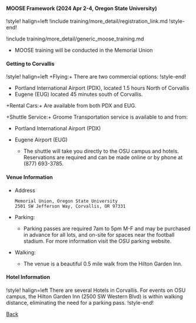#### MOOSE Framework (2024 Apr 2-4, Oregon State University)

!style! halign=left
!include training/more_detail/registration_link.md
!style-end!

!include training/more_detail/generic_moose_training.md

- MOOSE training will be conducted in the Memorial Union

#### Getting to Corvallis

!style! halign=left
+Flying:+ There are two commercial options:
!style-end!

- Portland International Airport (PDX), located 1.5 hours North of Corvallis
- Eugene (EUG) located 45 minutes south of Corvallis.

+Rental Cars:+ Are available from both PDX and EUG.

+Shuttle Service:+ Groome Transportation service is available to and from:

- Portland International Airport (PDX)
- Eugene Airport (EUG)

  - The shuttle will take you directly to the OSU campus and hotels. Reservations are required and
    can be made online or by phone at (877) 693-3785.

#### Venue Information

- Address

  ```pre
  Memorial Union, Oregon State University
  2501 SW Jefferson Way, Corvallis, OR 97331
  ```

- Parking:

  - Parking passes are required 7am to 5pm M-F and may be purchased in advance for all lots, and
    on-site for spaces near the football stadium. For more information visit the OSU parking
    website.

- Walking:

  - The venue is a beautiful 0.5 mile walk from the Hilton Garden Inn.

#### Hotel Information

!style! halign=left
There are several Hotels in Corvallis. For events on OSU campus, the Hilton Garden Inn (2500 SW
Western Blvd) is within walking distance, eliminating the need for a parking pass.
!style-end!

[Back](training/index.md)